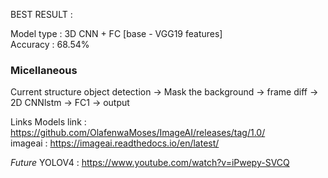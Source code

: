 

BEST RESULT : 

Model type : 3D CNN + FC [base - VGG19 features] <br>
Accuracy : 68.54%

### Micellaneous 

Current structure
object detection -> Mask the background -> frame diff -> 2D CNNlstm -> FC1 -> output

Links
Models link : https://github.com/OlafenwaMoses/ImageAI/releases/tag/1.0/
<br>
imageai     : https://imageai.readthedocs.io/en/latest/

<i>Future</i>
YOLOV4      : https://www.youtube.com/watch?v=iPwepy-SVCQ
